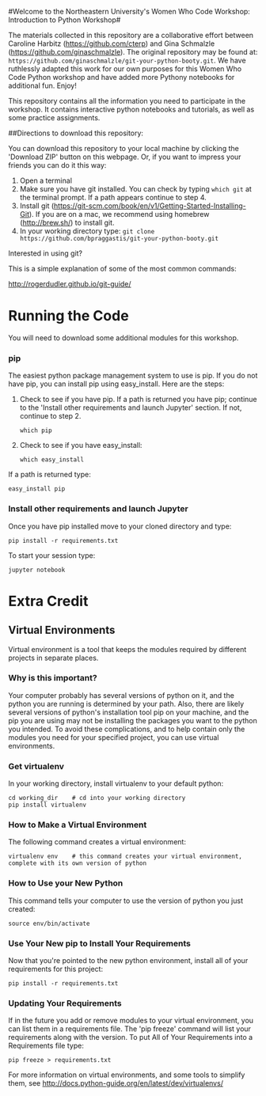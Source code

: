 #Welcome to the Northeastern University's Women Who Code Workshop: Introduction to Python Workshop#

The materials collected in this repository are a collaborative effort between Caroline Harbitz (https://github.com/cterp) and Gina Schmalzle (https://github.com/ginaschmalzle).  The original repository may be found at: 
```https://github.com/ginaschmalzle/git-your-python-booty.git```. We have ruthlessly adapted this work for our own purposes for this Women Who Code Python workshop and have added more Pythony notebooks for additional fun. Enjoy!

This repository contains all the information you need to participate in the workshop.  It contains interactive python notebooks and tutorials, as well as some practice assignments.  

##Directions to download this repository:

You can download this repository to your local machine by clicking the 'Download ZIP' button on this webpage.  Or, if you want to impress your friends you can do it this way:

1. Open a terminal
2. Make sure you have git installed.  You can check by typing ```which git``` at the terminal prompt.  If a path appears continue to step 4.
3. Install git (https://git-scm.com/book/en/v1/Getting-Started-Installing-Git). If you are on a mac, we recommend using homebrew (http://brew.sh/) to install git.
4. In your working directory type:
    ```git clone https://github.com/bpraggastis/git-your-python-booty.git```

Interested in using git?

This is a simple explanation of some of the most common commands:

http://rogerdudler.github.io/git-guide/


# Running the Code
You will need to download some additional modules for this workshop.  

### pip
The easiest python package management system to use is pip. If you do not have pip, you can install pip using easy_install. Here are the steps:

1. Check to see if you have pip. If a path is returned you have pip; continue to the 'Install other requirements and launch Jupyter' section.  If not, continue to step 2.

    ```which pip```


2. Check to see if you have easy_install:

    ```which easy_install```

If a path is returned type:

    easy_install pip

### Install other requirements and launch Jupyter
Once you have pip installed move to your cloned directory and type:

    pip install -r requirements.txt

To start your session type:

    jupyter notebook





# Extra Credit

## Virtual Environments
Virtual environment is a tool that keeps the modules required by different projects in separate places.  

### Why is this important?
Your computer probably has several versions of python on it, and the python you are running is determined by your path.  Also, there are likely several versions of python's installation tool pip on your machine, and the pip you are using may not be installing the packages you want to the python you intended.  To avoid these complications, and to help contain only the modules you need for your specified project, you can use virtual environments.

### Get virtualenv
In your working directory, install virtualenv to your default python:

    cd working_dir    # cd into your working directory
    pip install virtualenv

### How to Make a Virtual Environment
The following command creates a virtual environment:

    virtualenv env    # this command creates your virtual environment, complete with its own version of python  

### How to Use your New Python
This command tells your computer to use the version of python you just created:

    source env/bin/activate

### Use Your New pip to Install Your Requirements
Now that you're pointed to the new python environment, install all of your requirements for this project:

    pip install -r requirements.txt

### Updating Your Requirements
If in the future you add or remove modules to your virtual environment, you can list them in a requirements file.  The 'pip freeze' command will list your requirements along with the version.  To put All of Your Requirements into a Requirements file type:

    pip freeze > requirements.txt

For more information on virtual environments, and some tools to simplify them, see http://docs.python-guide.org/en/latest/dev/virtualenvs/
